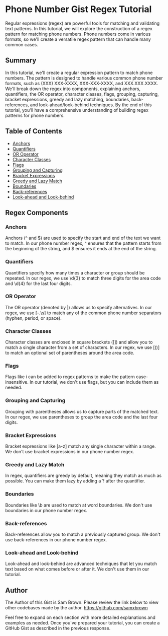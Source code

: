 # Phone Number Gist Regex Tutorial

Regular expressions (regex) are powerful tools for matching and validating text patterns. In this tutorial, we will explore the construction of a regex pattern for matching phone numbers. Phone numbers come in various formats, so we'll create a versatile regex pattern that can handle many common cases.

## Summary

In this tutorial, we'll create a regular expression pattern to match phone numbers. The pattern is designed to handle various common phone number formats, such as (XXX) XXX-XXXX, XXX-XXX-XXXX, and XXX.XXX.XXXX. We'll break down the regex into components, explaining anchors, quantifiers, the OR operator, character classes, flags, grouping, capturing, bracket expressions, greedy and lazy matching, boundaries, back-references, and look-ahead/look-behind techniques. By the end of this tutorial, you'll have a comprehensive understanding of building regex patterns for phone numbers.

## Table of Contents

- [Anchors](#anchors)
- [Quantifiers](#quantifiers)
- [OR Operator](#or-operator)
- [Character Classes](#character-classes)
- [Flags](#flags)
- [Grouping and Capturing](#grouping-and-capturing)
- [Bracket Expressions](#bracket-expressions)
- [Greedy and Lazy Match](#greedy-and-lazy-match)
- [Boundaries](#boundaries)
- [Back-references](#back-references)
- [Look-ahead and Look-behind](#look-ahead-and-look-behind)

## Regex Components

### Anchors
Anchors (^ and $) are used to specify the start and end of the text we want to match. In our phone number regex, ^ ensures that the pattern starts from the beginning of the string, and $ ensures it ends at the end of the string.

### Quantifiers
Quantifiers specify how many times a character or group should be repeated. In our regex, we use \d{3} to match three digits for the area code and \d{4} for the last four digits.

### OR Operator
The OR operator (denoted by |) allows us to specify alternatives. In our regex, we use [-.\s] to match any of the common phone number separators (hyphen, period, or space).

### Character Classes
Character classes are enclosed in square brackets ([]) and allow you to match a single character from a set of characters. In our regex, we use [()] to match an optional set of parentheses around the area code.

### Flags
Flags like i can be added to regex patterns to make the pattern case-insensitive. In our tutorial, we don't use flags, but you can include them as needed.

### Grouping and Capturing
Grouping with parentheses allows us to capture parts of the matched text. In our regex, we use parentheses to group the area code and the last four digits.

### Bracket Expressions
Bracket expressions like [a-z] match any single character within a range. We don't use bracket expressions in our phone number regex.

### Greedy and Lazy Match
In regex, quantifiers are greedy by default, meaning they match as much as possible. You can make them lazy by adding a ? after the quantifier.

### Boundaries
Boundaries like \b are used to match at word boundaries. We don't use boundaries in our phone number regex.

### Back-references
Back-references allow you to match a previously captured group. We don't use back-references in our phone number regex.

### Look-ahead and Look-behind
Look-ahead and look-behind are advanced techniques that let you match text based on what comes before or after it. We don't use them in our tutorial.

## Author

The Author of this Gist is Sam Brown. Please review the link below to view other codebases made by the author. https://github.com/samxbrown

Feel free to expand on each section with more detailed explanations and examples as needed. Once you've prepared your tutorial, you can create a GitHub Gist as described in the previous response.
